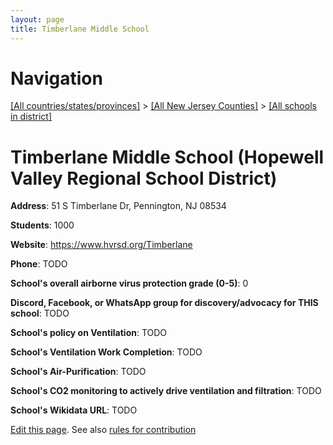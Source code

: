 ```yaml
---
layout: page
title: Timberlane Middle School
---
```

# Navigation

[[All countries/states/provinces]](../../..) > [[All New Jersey Counties]](../..) > [[All schools in district]](..)

# Timberlane Middle School (Hopewell Valley Regional School District)

**Address**: 51 S Timberlane Dr, Pennington, NJ 08534

**Students**: 1000

**Website**: https://www.hvrsd.org/Timberlane

**Phone**: TODO

**School's overall airborne virus protection grade (0-5)**: 0

**Discord, Facebook, or WhatsApp group for discovery/advocacy for THIS school**: TODO

**School's policy on Ventilation**: TODO

**School's Ventilation Work Completion**: TODO

**School's Air-Purification**: TODO

**School's CO2 monitoring to actively drive ventilation and filtration**: TODO

**School's Wikidata URL**: TODO


[Edit this page](https://github.com/ventilate-schools/NJ/edit/main/./Hopewell_Valley_Regional_School_District/Timberlane_Middle_School.md). See also [rules for contribution](../../../contribution-rules/)